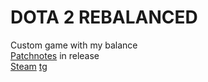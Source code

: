 # DOTA 2 REBALANCED
Custom game with my balance<br>
<a href="https://github.com/r41ngee/dota2rebalanced/releases/latest">Patchnotes</a> in release<br>
<a href="https://steamcommunity.com/sharedfiles/filedetails/?id=3569160577">Steam</a>
<a href="https://t.me/dota2rebalanced">tg</a>
